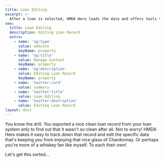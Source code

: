 ```yaml
---
title: Loan Editing
excerpt: >-
  After a loan is selected, HMDA Hero loads the data and offers tools to update validate data points. 
seo:
  title: Loan Editing
  description: Editing Loan Record
  extra:
    - name: 'og:type'
      value: website
      keyName: property
    - name: 'og:title'
      value: Manage Content
      keyName: property
    - name: 'og:description'
      value: Editing Loan Record
      keyName: property
    - name: 'twitter:card'
      value: summary
    - name: 'twitter:title'
      value: Loan Editing
    - name: 'twitter:description'
      value: Editing Loan Record
layout: docs
---
```

You know the drill. You exported a nice clean loan record from your loan system only to find out that it wasn't so clean after all. Not to worry! HMDA Hero makes it easy to track down that record and edit the specific data that's keeping you from enjoying that nice glass of Chardonnay. Or perhaps you're more of a whiskey fan like myself. To each their own! 

Let's get this sorted...
